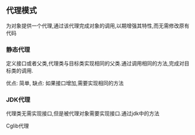 ## 代理模式
为对象提供一个代理,通过该代理完成对象的调用,以期增强其特性,而无需修改原有代码

### 静态代理
定义接口或者父类,代理类与目标类实现相同的父类.通过调用相同的方法,完成对目标类的调用.

优点: 简单,
缺点: 如果接口增加,需要实现相同的方法

### JDK代理
代理类无需实现接口,但是被代理对象需要实现接口.通过jdk中的方法

Cglib代理